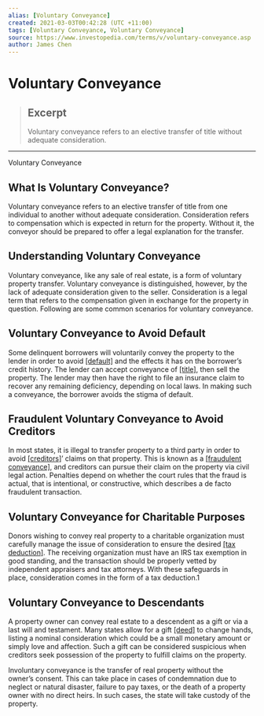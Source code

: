 ```yaml
---
alias: [Voluntary Conveyance]
created: 2021-03-03T00:42:28 (UTC +11:00)
tags: [Voluntary Conveyance, Voluntary Conveyance]
source: https://www.investopedia.com/terms/v/voluntary-conveyance.asp
author: James Chen
---
```


# Voluntary Conveyance

> ## Excerpt
> Voluntary conveyance refers to an elective transfer of title without adequate consideration.

---

Voluntary Conveyance
## What Is Voluntary Conveyance?

Voluntary conveyance refers to an elective transfer of title from one individual to another without adequate consideration. Consideration refers to compensation which is expected in return for the property. Without it, the conveyor should be prepared to offer a legal explanation for the transfer.

## Understanding Voluntary Conveyance

Voluntary conveyance, like any sale of real estate, is a form of voluntary property transfer. Voluntary conveyance is distinguished, however, by the lack of adequate consideration given to the seller. Consideration is a legal term that refers to the compensation given in exchange for the property in question. Following are some common scenarios for voluntary conveyance.

## Voluntary Conveyance to Avoid Default

Some delinquent borrowers will voluntarily convey the property to the lender in order to avoid [[default]](https://www.investopedia.com/terms/d/default2.asp) and the effects it has on the borrower’s credit history. The lender can accept conveyance of [[title]](https://www.investopedia.com/terms/t/title.asp), then sell the property. The lender may then have the right to file an insurance claim to recover any remaining deficiency, depending on local laws. In making such a conveyance, the borrower avoids the stigma of default.

## Fraudulent Voluntary Conveyance to Avoid Creditors

In most states, it is illegal to transfer property to a third party in order to avoid [[creditors]](https://www.investopedia.com/terms/c/creditor.asp)’ claims on that property. This is known as a [[fraudulent conveyance]](https://www.investopedia.com/terms/f/fraudulentconveyance.asp), and creditors can pursue their claim on the property via civil legal action. Penalties depend on whether the court rules that the fraud is actual, that is intentional, or constructive, which describes a de facto fraudulent transaction.

## Voluntary Conveyance for Charitable Purposes

Donors wishing to convey real property to a charitable organization must carefully manage the issue of consideration to ensure the desired [[tax deduction]](https://www.investopedia.com/terms/t/tax-deduction.asp). The receiving organization must have an IRS tax exemption in good standing, and the transaction should be properly vetted by independent appraisers and tax attorneys. With these safeguards in place, consideration comes in the form of a tax deduction.1

## Voluntary Conveyance to Descendants

A property owner can convey real estate to a descendent as a gift or via a last will and testament. Many states allow for a gift [[deed]](https://www.investopedia.com/terms/d/deed.asp) to change hands, listing a nominal consideration which could be a small monetary amount or simply love and affection. Such a gift can be considered suspicious when creditors seek possession of the property to fulfill claims on the property.

Involuntary conveyance is the transfer of real property without the owner’s consent. This can take place in cases of condemnation due to neglect or natural disaster, failure to pay taxes, or the death of a property owner with no direct heirs. In such cases, the state will take custody of the property.
